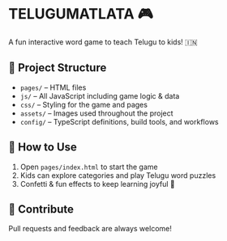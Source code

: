 # TELUGUMATLATA 🎮

A fun interactive word game to teach Telugu to kids! 🇮🇳

## 🚀 Project Structure

- `pages/` – HTML files
- `js/` – All JavaScript including game logic & data
- `css/` – Styling for the game and pages
- `assets/` – Images used throughout the project
- `config/` – TypeScript definitions, build tools, and workflows

## 🧠 How to Use

1. Open `pages/index.html` to start the game
2. Kids can explore categories and play Telugu word puzzles
3. Confetti & fun effects to keep learning joyful 🎉

## 🤝 Contribute

Pull requests and feedback are always welcome!

